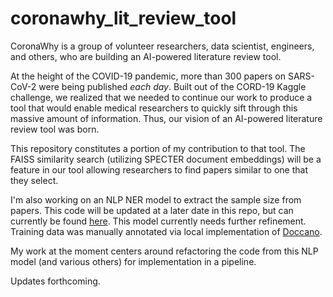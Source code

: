 # coronawhy_lit_review_tool
CoronaWhy is a group of volunteer researchers, data scientist, engineers, and others, who are building an AI-powered literature review tool. 

At the height of the COVID-19 pandemic, more than 300 papers on SARS-CoV-2 were being published *each day*.  Built out of the CORD-19 Kaggle challenge, we realized that we needed to continue our work to produce a tool that would enable medical researchers to quickly sift through this massive amount of information.  Thus, our vision of an AI-powered literature review tool was born.

This repository constitutes a portion of my contribution to that tool.  The FAISS similarity search (utilizing SPECTER document embeddings) will be a feature in our tool allowing researchers to find papers similar to one that they select.

I'm also working on an NLP NER model to extract the sample size from papers.  This code will be updated at a later date in this repo, but can currently be found [here](https://github.com/CoronaWhy/task-ties/blob/master/task_ties/Sample_Size_Extraction_%26_Modeling.ipynb).  This model currently needs further refinement.  Training data was manually annotated via local implementation of [Doccano](https://github.com/doccano/doccano).

My work at the moment centers around refactoring the code from this NLP model (and various others) for implementation in a pipeline.

Updates forthcoming.
